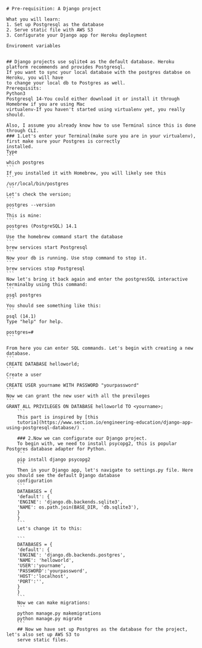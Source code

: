 
    # Pre-requisition: A Django project

    What you will learn:
    1. Set up Postgresql as the database
    2. Serve static file with AWS S3
    3. Configurate your Django app for Heroku deployment
    
    Enviroment variables


    ## Django projects use sqlite4 as the default database. Heroku platform recommends and provides Postgresql.
    If you want to sync your local database with the postgres databse on Heroku, you will have
    to change your local db to Postgres as well.
    Prerequisits:
    Python3
    Postgresql 14-You could either download it or install it through Homebrew if you are using Mac
    virtualenv-If you haven't started using virtualenv yet, you really should.

    Also, I assume you already know how to use Terminal since this is done through CLI.
    ### 1.Let's enter your Terminal(make sure you are in your virtualenv), first make sure your Postgres is correctly
    installed.
    Type
    ```
    which postgres
    ```
    If you installed it with Homebrew, you will likely see this
    ```
    /usr/local/bin/postgres
    ```
    Let's check the version;
    ```
    postgres --version
    ```
    This is mine:
    ```
    postgres (PostgreSQL) 14.1
    ```
    Use the homebrew command start the database
    ```
    brew services start Postgresql
    ```
    Now your db is running. Use stop command to stop it.
    ```
    brew services stop Postgresql
    ```
    Now let's bring it back again and enter the postgresSQL interactive terminalby using this command:
    ```
    psql postgres
    ```
    You should see something like this:
    ```
    psql (14.1)
    Type "help" for help.

    postgres=#
    ```

    From here you can enter SQL commands. Let's begin with creating a new database.
    ```
    CREATE DATABASE helloworld;
    ```
    Create a user
    ```
    CREATE USER yourname WITH PASSWORD "yourpassword"
    ```
    Now we can grant the new user with all the previleges
    ```
    GRANT ALL PRIVILEGES ON DATABASE helloworld TO <yourname>;
        ```
        This part is inspired by [this
        tutoria](https://www.section.io/engineering-education/django-app-using-postgresql-database/) .

        ### 2.Now we can configurate our Django project.
        To begin with, we need to install psycopg2, this is popular Postgres database adapter for Python.
        ```
        pip install django psycopg2
        ```
        Then in your Django app, let's navigate to settings.py file. Here you should see the default Django database
        configuration
        ```
        DATABASES = {
        'default': {
        'ENGINE': 'django.db.backends.sqlite3',
        'NAME': os.path.join(BASE_DIR, 'db.sqlite3'),
        }
        }
        ```
        Let's change it to this:

        ```
        DATABASES = {
        'default': {
        'ENGINE': 'django.db.backends.postgres',
        'NAME': 'helloworld',
        'USER':'yourname',
        'PASSWORD':'yourpassword',
        'HOST':'localhost',
        'PORT':'',
        }
        }
        ```
        Now we can make migrations:
        ```
        python manage.py makemigrations
        python manage.py migrate
        ```
        ## Now we have set up Postgres as the database for the project, let's also set up AWS S3 to
        serve static files.

